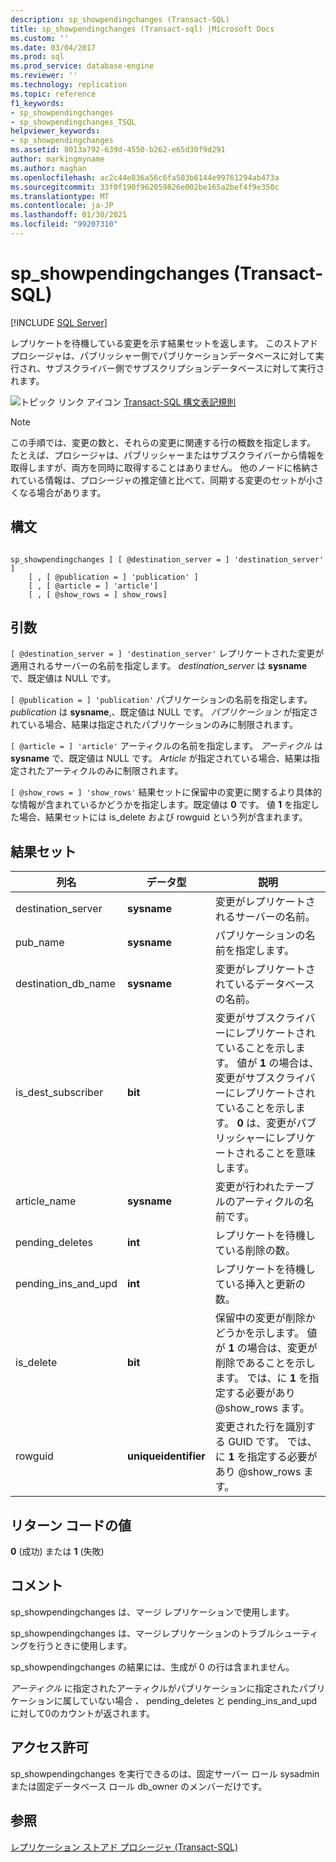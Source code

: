 ```yaml
---
description: sp_showpendingchanges (Transact-SQL)
title: sp_showpendingchanges (Transact-sql) |Microsoft Docs
ms.custom: ''
ms.date: 03/04/2017
ms.prod: sql
ms.prod_service: database-engine
ms.reviewer: ''
ms.technology: replication
ms.topic: reference
f1_keywords:
- sp_showpendingchanges
- sp_showpendingchanges_TSQL
helpviewer_keywords:
- sp_showpendingchanges
ms.assetid: 8013a792-639d-4550-b262-e65d30f9d291
author: markingmyname
ms.author: maghan
ms.openlocfilehash: ac2c44e836a56c6fa503b6144e99761294ab473a
ms.sourcegitcommit: 33f0f190f962059826e002be165a2bef4f9e350c
ms.translationtype: MT
ms.contentlocale: ja-JP
ms.lasthandoff: 01/30/2021
ms.locfileid: "99207310"
---
```

# <a name="sp_showpendingchanges-transact-sql"></a>sp_showpendingchanges (Transact-SQL)
[!INCLUDE [SQL Server](../../includes/applies-to-version/sqlserver.md)]

  レプリケートを待機している変更を示す結果セットを返します。 このストアドプロシージャは、パブリッシャー側でパブリケーションデータベースに対して実行され、サブスクライバー側でサブスクリプションデータベースに対して実行されます。  
  
 ![トピック リンク アイコン](../../database-engine/configure-windows/media/topic-link.gif "トピック リンク アイコン") [Transact-SQL 構文表記規則](../../t-sql/language-elements/transact-sql-syntax-conventions-transact-sql.md)  
  
> [!NOTE]  
>  この手順では、変更の数と、それらの変更に関連する行の概数を指定します。 たとえば、プロシージャは、パブリッシャーまたはサブスクライバーから情報を取得しますが、両方を同時に取得することはありません。 他のノードに格納されている情報は、プロシージャの推定値と比べて、同期する変更のセットが小さくなる場合があります。  
  
## <a name="syntax"></a>構文  
  
```  
  
sp_showpendingchanges [ [ @destination_server = ] 'destination_server' ]  
    [ , [ @publication = ] 'publication' ]  
    [ , [ @article = ] 'article']  
    [ , [ @show_rows = ] show_rows]  
```  
  
## <a name="arguments"></a>引数  
`[ @destination_server = ] 'destination_server'` レプリケートされた変更が適用されるサーバーの名前を指定します。 *destination_server* は **sysname** で、既定値は NULL です。  
  
`[ @publication = ] 'publication'` パブリケーションの名前を指定します。 *publication* は **sysname**,、既定値は NULL です。 *パブリケーション* が指定されている場合、結果は指定されたパブリケーションのみに制限されます。  
  
`[ @article = ] 'article'` アーティクルの名前を指定します。 *アーティクル* は **sysname** で、既定値は NULL です。 *Article* が指定されている場合、結果は指定されたアーティクルのみに制限されます。  
  
`[ @show_rows = ] 'show_rows'` 結果セットに保留中の変更に関するより具体的な情報が含まれているかどうかを指定します。既定値は **0** です。 値 **1** を指定した場合、結果セットには is_delete および rowguid という列が含まれます。  
  
## <a name="result-set"></a>結果セット  
  
|列名|データ型|説明|  
|-----------------|---------------|-----------------|  
|destination_server|**sysname**|変更がレプリケートされるサーバーの名前。|  
|pub_name|**sysname**|パブリケーションの名前を指定します。|  
|destination_db_name|**sysname**|変更がレプリケートされているデータベースの名前。|  
|is_dest_subscriber|**bit**|変更がサブスクライバーにレプリケートされていることを示します。 値が **1** の場合は、変更がサブスクライバーにレプリケートされていることを示します。 **0** は、変更がパブリッシャーにレプリケートされることを意味します。|  
|article_name|**sysname**|変更が行われたテーブルのアーティクルの名前です。|  
|pending_deletes|**int**|レプリケートを待機している削除の数。|  
|pending_ins_and_upd|**int**|レプリケートを待機している挿入と更新の数。|  
|is_delete|**bit**|保留中の変更が削除かどうかを示します。 値が **1** の場合は、変更が削除であることを示します。 では、に **1** を指定する必要があり @show_rows ます。|  
|rowguid|**uniqueidentifier**|変更された行を識別する GUID です。 では、に **1** を指定する必要があり @show_rows ます。|  
  
## <a name="return-code-values"></a>リターン コードの値  
 **0** (成功) または **1** (失敗)  
  
## <a name="remarks"></a>コメント  
 sp_showpendingchanges は、マージ レプリケーションで使用します。  
  
 sp_showpendingchanges は、マージレプリケーションのトラブルシューティングを行うときに使用します。  
  
 sp_showpendingchanges の結果には、生成が 0 の行は含まれません。  
  
 *アーティクル* に指定されたアーティクルがパブリケーションに指定されたパブリケーションに属していない場合 *、* pending_deletes と pending_ins_and_upd に対して0のカウントが返されます。  
  
## <a name="permissions"></a>アクセス許可  
 sp_showpendingchanges を実行できるのは、固定サーバー ロール sysadmin または固定データベース ロール db_owner のメンバーだけです。  
  
## <a name="see-also"></a>参照  
 [レプリケーション ストアド プロシージャ &#40;Transact-SQL&#41;](../../relational-databases/system-stored-procedures/replication-stored-procedures-transact-sql.md)  
  
  
